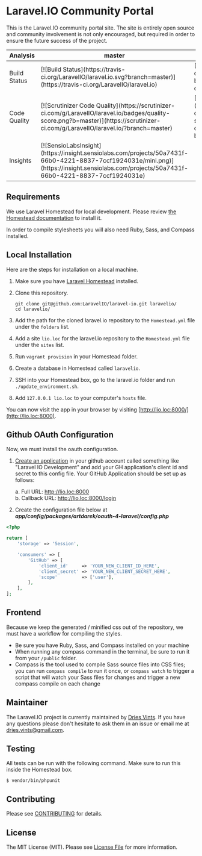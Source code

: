 # Laravel.IO Community Portal

This is the Laravel.IO community portal site. The site is entirely open source and community involvement is not only encouraged, but required in order to ensure the future success of the project.

<table>
    <thead>
        <tr>
            <th>Analysis</th>
            <th>master</th>
            <th>develop</th>
        </tr>
    </thead>
    <tbody>
        <tr>
            <td>Build Status</td>
            <td>[![Build Status](https://travis-ci.org/LaravelIO/laravel.io.svg?branch=master)](https://travis-ci.org/LaravelIO/laravel.io)</td>
            <td>[![Build Status](https://travis-ci.org/LaravelIO/laravel.io.svg?branch=develop)](https://travis-ci.org/LaravelIO/laravel.io)</td>
        </tr>
        <tr>
            <td>Code Quality</td>
            <td>[![Scrutinizer Code Quality](https://scrutinizer-ci.com/g/LaravelIO/laravel.io/badges/quality-score.png?b=master)](https://scrutinizer-ci.com/g/LaravelIO/laravel.io/?branch=master)</td>
            <td>[![Scrutinizer Code Quality](https://scrutinizer-ci.com/g/LaravelIO/laravel.io/badges/quality-score.png?b=develop)](https://scrutinizer-ci.com/g/LaravelIO/laravel.io/?branch=develop)</td>
        </tr>
        <tr>
            <td>Insights</td>
            <td>[![SensioLabsInsight](https://insight.sensiolabs.com/projects/50a7431f-66b0-4221-8837-7ccf1924031e/mini.png)](https://insight.sensiolabs.com/projects/50a7431f-66b0-4221-8837-7ccf1924031e)</td>
            <td></td>
        </tr>
    </tbody>
</table>


## Requirements

We use Laravel Homestead for local development. Please review [the Homestead documentation](http://laravel.com/docs/homestead) to install it.

In order to compile stylesheets you will also need Ruby, Sass, and Compass installed.

## Local Installation

Here are the steps for installation on a local machine.

1. Make sure you have [Laravel Homestead](http://laravel.com/docs/homestead) installed.
2. Clone this repository.

    ```
    git clone git@github.com:LaravelIO/laravel-io.git laravelio/
    cd laravelio/
    ```

3. Add the path for the cloned laravel.io repository to the `Homestead.yml` file under the `folders` list.
4. Add a site `lio.loc` for the laravel.io repository to the `Homestead.yml` file under the `sites` list.
5. Run `vagrant provision` in your Homestead folder.
6. Create a database in Homestead called `laravelio`.
7. SSH into your Homestead box, go to the laravel.io folder and run `./update_environment.sh`.
8. Add `127.0.0.1 lio.loc` to your computer's `hosts` file.

You can now visit the app in your browser by visiting [http://lio.loc:8000/](http://lio.loc:8000).

## Github OAuth Configuration

Now, we must install the oauth configuration.

1. [Create an application](https://github.com/settings/applications) in your github account called something like "Laravel IO Development" and add your GH application's client id and secret to this config file. Your GitHub Application should be set up as follows:

    a. Full URL: http://lio.loc:8000  
    b. Callback URL: http://lio.loc:8000/login

2. Create the configuration file below at ***app/config/packages/artdarek/oauth-4-laravel/config.php***

```PHP
<?php

return [
    'storage' => 'Session',

    'consumers' => [
        'GitHub' => [
            'client_id'     => 'YOUR_NEW_CLIENT_ID_HERE',
            'client_secret' => 'YOUR_NEW_CLIENT_SECRET_HERE',
            'scope'         => ['user'],
        ],
    ],
];
```

## Frontend

Because we keep the generated / minified css out of the repository, we must have a workflow for compiling the styles.

- Be sure you have Ruby, Sass, and Compass installed on your machine
- When running any compass command in the terminal, be sure to run it from your `/public` folder.
- Compass is the tool used to compile Sass source files into CSS files; you can run `compass compile` to run it once, or `compass watch` to trigger a script that will watch your Sass files for changes and trigger a new compass compile on each change

## Maintainer

The Laravel.IO project is currently maintained by [Dries Vints](https://github.com/driesvints). If you have any questions please don't hesitate to ask them in an issue or email me at [dries.vints@gmail.com](mailto:dries.vints@gmail.com).

## Testing

All tests can be run with the following command. Make sure to run this inside the Homestead box.

    $ vendor/bin/phpunit

## Contributing

Please see [CONTRIBUTING](CONTRIBUTING.md) for details.

## License

The MIT License (MIT). Please see [License File](LICENSE.md) for more information.
